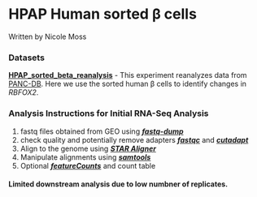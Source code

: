 # HPAP Human sorted β cells

Written by Nicole Moss

### Datasets

[**HPAP_sorted_beta_reanalysis**](https://github.com/CUAnschutzBDC/RBFOX2_project/tree/main/RNA_Seq/HPAP_sorted_beta_reanalysis) - This experiment reanalyzes data from [PANC-DB](https://hpap.pmacs.upenn.edu/). Here we use the sorted human β cells to identify changes in *RBFOX2*.

### Analysis Instructions for Initial RNA-Seq Analysis
1. fastq files obtained from GEO using [***fastq-dump***]() 
2. check quality and potentially remove adapters [***fastqc***](https://www.bioinformatics.babraham.ac.uk/projects/fastqc/) and [***cutadapt***](https://cutadapt.readthedocs.io/en/stable/)
3. Align to the genome using [***STAR Aligner***](https://github.com/alexdobin/STAR)
4. Manipulate alignments using [***samtools***](http://samtools.sourceforge.net/)
5. Optional [***featureCounts***](https://subread.sourceforge.net/) and count table 

#### Limited downstream analysis due to low numbner of replicates. 

